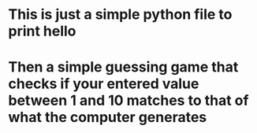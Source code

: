 # This is just a simple python file to print hello <your-entered-name>
# Then a simple guessing game that checks if your entered value between 1 and 10 matches to that of what the computer generates
